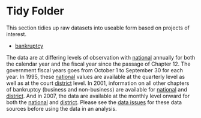 # Tidy Folder

This section tidies up raw datasets into useable form based on projects of interest.

- [bankruptcy](bankruptcy/)

The data are at differing levels of observation with [national](1-tidy/bankruptcy/national_annual.csv) annually for both the calendar year and the fiscal year since the passage of Chapter 12. The government fiscal years goes from October 1 to September 30 for each year. In 1995, these [national](1-tidy/bankruptcy/national_quarterly.csv) values are available at the quarterly level as well as at the court [district](1-tidy/bankruptcy/district_quarterly.csv) level. In 2001, information on all other chapters of bankruptcy (business and non-business) are available for [national](1-tidy/bankruptcy/national_quarterly_all.csv) and [district](1-tidy/bankruptcy/district_quarterly_all.csv). And in 2007, the data are available at the monthly level onward for both the [national](1-tidy/bankruptcy/national_monthly.csv) and [district](1-tidy/bankruptcy/district_monthly.csv). Please see the [data issues](../FAQ) for these data sources before using the data in an analysis.
